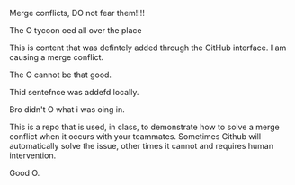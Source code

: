 Merge conflicts, DO not fear them!!!!

The O tycoon oed all over the place

This is content that was defintely added through the GitHub interface. I am causing a merge conflict.

The O cannot be that good.

Thid sentefnce was addefd locally.

Bro didn't O what i was oing in.

This is a repo that is used, in class, to demonstrate how to solve a merge conflict when it occurs with your teammates. Sometimes Github will automatically solve the issue, other times it cannot and requires human intervention.

Good O.
